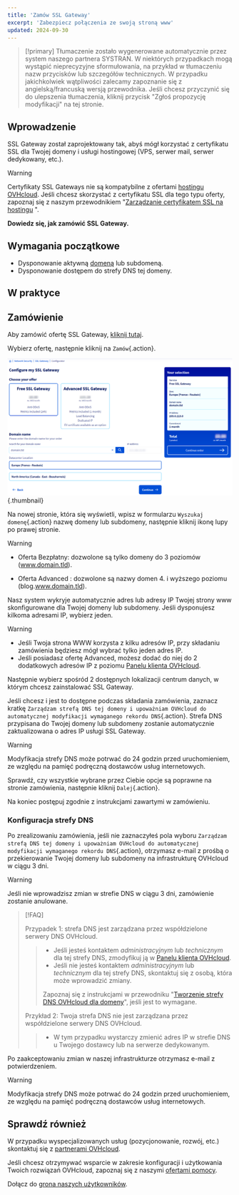 ```yaml
---
title: 'Zamów SSL Gateway'
excerpt: 'Zabezpiecz połączenia ze swoją stroną www'
updated: 2024-09-30
---
```


> [!primary]
> Tłumaczenie zostało wygenerowane automatycznie przez system naszego partnera SYSTRAN. W niektórych przypadkach mogą wystąpić nieprecyzyjne sformułowania, na przykład w tłumaczeniu nazw przycisków lub szczegółów technicznych. W przypadku jakichkolwiek wątpliwości zalecamy zapoznanie się z angielską/francuską wersją przewodnika. Jeśli chcesz przyczynić się do ulepszenia tłumaczenia, kliknij przycisk "Zgłoś propozycję modyfikacji" na tej stronie.
>

## Wprowadzenie

SSL Gateway został zaprojektowany tak, abyś mógł korzystać z certyfikatu SSL dla Twojej domeny i usługi hostingowej (VPS, serwer mail, serwer dedykowany, etc.).

> [!warning]
>
> Certyfikaty SSL Gateways nie są kompatybilne z ofertami [hostingu OVHcloud](/links/web/hosting). Jeśli chcesz skorzystać z certyfikatu SSL dla tego typu oferty, zapoznaj się z naszym przewodnikiem "[Zarządzanie certyfikatem SSL na hostingu](/pages/web_cloud/web_hosting/ssl_on_webhosting) ".
>

**Dowiedz się, jak zamówić SSL Gateway.**

## Wymagania początkowe

- Dysponowanie aktywną [domeną](/links/web/domains) lub subdomeną.
- Dysponowanie dostępem do strefy DNS tej domeny.

## W praktyce

## Zamówienie

Aby zamówić ofertę SSL Gateway, [kliknij tutaj](/links/web/ssl-gateway).

Wybierz ofertę, następnie kliknij na `Zamów`{.action}.

![order ssl gateway](/pages/assets/screens/website/order/configure-my-ssl-gateway.png){.thumbnail}

Na nowej stronie, która się wyświetli, wpisz w formularzu `Wyszukaj domenę`{.action} nazwę domeny lub subdomeny, następnie kliknij ikonę lupy po prawej stronie.

> [!warning]
>
> - Oferta Bezpłatny: dozwolone są tylko domeny do 3 poziomów (www.domain.tld).
>
> - Oferta Advanced : dozwolone są nazwy domen 4. i wyższego poziomu (blog.www.domain.tld).
>

Nasz system wykryje automatycznie adres lub adresy IP Twojej strony www skonfigurowane dla Twojej domeny lub subdomeny. Jeśli dysponujesz kilkoma adresami IP, wybierz jeden.

> [!warning]
>
> - Jeśli Twoja strona WWW korzysta z kilku adresów IP, przy składaniu zamówienia będziesz mógł wybrać tylko jeden adres IP.
> - Jeśli posiadasz ofertę Advanced, możesz dodać do niej do 2 dodatkowych adresów IP z poziomu [Panelu klienta OVHcloud](/links/manager).
>

Następnie wybierz spośród 2 dostępnych lokalizacji centrum danych, w którym chcesz zainstalować SSL Gateway.

Jeśli chcesz i jest to dostępne podczas składania zamówienia, zaznacz kratkę `Zarządzam strefą DNS tej domeny i upoważniam OVHcloud do automatycznej modyfikacji wymaganego rekordu DNS`{.action}. Strefa DNS przypisana do Twojej domeny lub subdomeny zostanie automatycznie zaktualizowana o adres IP usługi SSL Gateway.

> [!warning]
>
> Modyfikacja strefy DNS może potrwać do 24 godzin przed uruchomieniem, ze względu na pamięć podręczną dostawców usług internetowych.
>

Sprawdź, czy wszystkie wybrane przez Ciebie opcje są poprawne na stronie zamówienia, następnie kliknij `Dalej`{.action}.

Na koniec postępuj zgodnie z instrukcjami zawartymi w zamówieniu.

### Konfiguracja strefy DNS

Po zrealizowaniu zamówienia, jeśli nie zaznaczyłeś pola wyboru `Zarządzam strefą DNS tej domeny i upoważniam OVHcloud do automatycznej modyfikacji wymaganego rekordu DNS`{.action}, otrzymasz e-mail z prośbą o przekierowanie Twojej domeny lub subdomeny na infrastrukturę OVHcloud w ciągu 3 dni.

> [!warning]
>
> Jeśli nie wprowadzisz zmian w strefie DNS w ciągu 3 dni, zamówienie zostanie anulowane.
>

> [!FAQ]
>
> Przypadek 1: strefa DNS jest zarządzana przez współdzielone serwery DNS OVHcloud.
>>
>> - Jeśli jesteś kontaktem *administracyjnym* lub *technicznym* dla tej strefy DNS, zmodyfikuj ją w [Panelu klienta OVHcloud](/links/manager).
>> - Jeśli nie jesteś kontaktem *administracyjnym* lub *technicznym* dla tej strefy DNS, skontaktuj się z osobą, która może wprowadzić zmiany.
>>
>> Zapoznaj się z instrukcjami w przewodniku "[Tworzenie strefy DNS OVHcloud dla domeny](/pages/web_cloud/domains/dns_zone_create)", jeśli jest to wymagane.
>>
>
> Przykład 2: Twoja strefa DNS nie jest zarządzana przez współdzielone serwery DNS OVHcloud.
>>
>> - W tym przypadku wystarczy zmienić adres IP w strefie DNS u Twojego dostawcy lub na serwerze dedykowanym.
>>
>

Po zaakceptowaniu zmian w naszej infrastrukturze otrzymasz e-mail z potwierdzeniem.

> [!warning]
>
> Modyfikacja strefy DNS może potrwać do 24 godzin przed uruchomieniem, ze względu na pamięć podręczną dostawców usług internetowych.
>

## Sprawdź również
 
W przypadku wyspecjalizowanych usług (pozycjonowanie, rozwój, etc.) skontaktuj się z [partnerami OVHcloud](/links/partner).
 
Jeśli chcesz otrzymywać wsparcie w zakresie konfiguracji i użytkowania Twoich rozwiązań OVHcloud, zapoznaj się z naszymi [ofertami pomocy](/links/support).
 
Dołącz do [grona naszych użytkowników](/links/community).